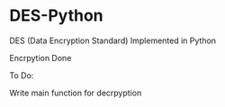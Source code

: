 # DES-Python
DES (Data Encryption Standard) Implemented in Python


Encrpytion Done 

To Do:

Write main function for decrpyption
